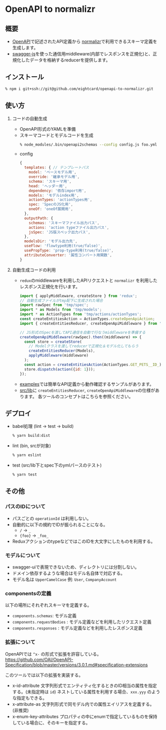 # OpenAPI to normalizr

## 概要
- [OpenAPI](https://github.com/OAI/OpenAPI-Specification)で記述されたAPI定義から [normalizr](https://github.com/paularmstrong/normalizr)で利用できるスキーマ定義を生成します。
- [swagger-js](https://github.com/swagger-api/swagger-js)を使った通信用middleware(内部でレスポンスを正規化)と、正規化したデータを格納するreducerを提供します。

## インストール
```bash
% npm i git+ssh://git@github.com/eightcard/openapi-to-normalizr.git
```

## 使い方
1. コードの自動生成
    - OpenAPI形式のYAMLを準備
    - スキーマコードとモデルコードを生成
      ```bash
      % node_modules/.bin/openapi2schemas --config config.js foo.yml
      ```
    - config
      ```js
      {
        templates: { // テンプレートパス
          model: 'ベースモデル用',
          override: '継承モデル用',
          schema: 'スキーマ用',
          head: 'ヘッダー用',
          dependency: '依存import用',
          models: 'モデルindex用',
          actionTypes: 'actionTypes用',
          spec: 'SpecのJS化用',
          oneOf: 'oneOf展開用',
        },
        outputPath: {
          schemas: 'スキーマファイル出力パス',
          actions: 'action typeファイル出力パス',
          jsSpec: 'JS版スペック出力パス',
        },
        modelsDir: 'モデル出力先',
        useFlow: 'flowtype利用(true/false)',
        usePropType: 'prop-type利用(true/false)',
        attributeConverter: '属性コンバート用関数',
      }
      ```

2. 自動生成コードの利用
    - `redux`のmiddlewareを利用したAPIリクエストと `normalizr` を利用したレスポンス正規化を行います。
      ```js
      import { applyMiddleware, createStore } from 'redux';
      // 自動生成ファイルがtmp配下に生成された場合
      import rawSpec from 'tmp/spec';
      import * as Models from 'tmp/models';
      import * as ActionTypes from 'tmp/actions/actionTypes';
      const createEntitiesAction = ActionTypes.createOpenApiAction;
      import { createEntitiesReducer, createOpenApiMiddleware } from 'openapi-to-normalizr';

      // JS形式のSpecを渡してAPI通信を自動で行なうmiddlewareを準備する
      createOpenApiMiddleware(rawSpec).then((middleware) => {
        const store = createStore(
          // Modelクラスを渡してreducerで正規化＆モデル化してもらう
          createEntitiesReducer(Models),
          applyMiddleware(middleware)
        );
        const action = createEntitiesAction(ActionTypes.GET_PETS__ID_);
        store.dispatch(action({id: 1}));
      });
      ```
    - [examples](./examples/README.md)では簡単なAPI定義から動作確認するサンプルがあります。
    - [src/lib](./src/lib/README.md)に `createEntitiesReducer`, `createOpenApiMiddleware`の仕様があります。
      各ツールのコンセプトはこちらを参照ください。

## デプロイ
- babel処理 (lint -> test -> build)
  ```sh
  % yarn build:dist
  ```
- lint (bin, srcが対象)
  ```sh
  % yarn eslint
  ```
- test (src/lib下とspec下のymlパースのテスト)
  ```sh
  % yarn test
  ```

## その他
### パスのIDについて
- パスごとの `operationId` は利用しない。
- 自動的に以下の規約でIDが振られることになる。
   - `/` -> `_`
   -  `{foo}` -> `_foo_`
-  ReduxアクションのtypeなどではこのIDを大文字にしたものを利用する。

### モデルについて
- swagger-uiで表現できないため、ディレクトリには分割しない。
- ドメイン依存するような場合はモデル名自体で対応する。
- モデル名は `UpperCamelCase`
  例: `User`, `CompanyAccount`

### componentsの定義
以下の場所にそれぞれスキーマを定義する。
- `components.schemas`: モデル定義
- `components.requestBodies` : モデル定義などを利用したリクエスト定義
- `components.responses` : モデル定義などを利用したレスポンス定義

### 拡張について
OpenAPIでは `^x-` の形式で拡張を許容している。
https://github.com/OAI/OpenAPI-Specification/blob/master/versions/3.0.1.md#specification-extensions

このツールでは以下の拡張を実装する。
- x-id-attribute
  文字列形式でエンティティ化するときのID相当の属性を指定する。(未指定時は `id`)
  ネストしている属性を利用する場合、`xxx.yyy` のような指定もできる。
- x-attribute-as
  文字列形式で同モデル内での属性エイリアスを定義する。 (非推奨)
- x-enum-key-attributes
  プロパティの中にenumで指定しているものを保持している場合に、そのキーを指定する。
